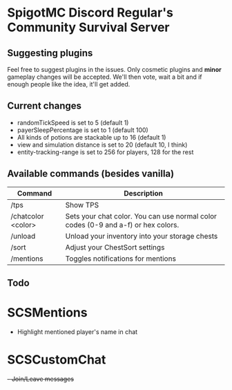 # SpigotMC Discord Regular's Community Survival Server

## Suggesting plugins
Feel free to suggest plugins in the issues. Only cosmetic plugins and **minor** gameplay changes will be accepted. We'll then vote, wait a bit and if enough people like the idea, it'll get added.

## Current changes
- randomTickSpeed is set to 5 (default 1)
- payerSleepPercentage is set to 1 (default 100)
- All kinds of potions are stackable up to 16 (default 1)
- view and simulation distance is set to 20 (default 10, I think)
- entity-tracking-range is set to 256 for players, 128 for the rest

## Available commands (besides vanilla)
| Command               | Description                                                                       |
|-----------------------|-----------------------------------------------------------------------------------|
| /tps                  | Show TPS                                                                          |
| /chatcolor &lt;color> | Sets your chat color. You can use normal color codes (0-9 and a-f) or hex colors. |
| /unload | Unload your inventory into your storage chests |
| /sort | Adjust your ChestSort settings |
| /mentions | Toggles notifications for mentions |

## Todo
# SCSMentions
- Highlight mentioned player's name in chat
# SCSCustomChat
~~- Join/Leave messages~~
